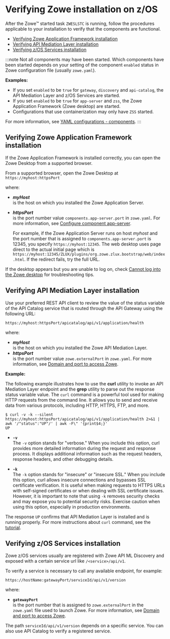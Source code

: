 # Verifying Zowe installation on z/OS

After the Zowe&trade; started task `ZWESLSTC` is running, follow the procedures applicable to your installation to verify that the components are functional. 

- [Verifying Zowe Application Framework installation](#verifying-zowe-application-framework-installation)
- [Verifying API Mediation Layer installation](#verifying-api-mediation-layer-installation)
- [Verifying z/OS Services installation](#verifying-zos-services-installation)

:::note
Not all components may have been started. Which components have been started depends on your setting of the component `enabled` status in Zowe configuration file (usually `zowe.yaml`). 

**Examples:**
* If you set `enabled` to be `true` for `gateway`, `discovery` and `api-catalog`, the API Mediation Layer and z/OS Services are started.
* If you set `enabled` to be `true` for `app-server` and `zss`, the Zowe Application Framework (Zowe desktop) are started.
* Configurations that use containerization may only have `ZSS` started.

For more information, see [YAML configurations - components](../appendix/zowe-yaml-configuration#yaml-configurations---components).
:::

## Verifying Zowe Application Framework installation

If the Zowe Application Framework is installed correctly, you can open the Zowe Desktop from a supported browser.

From a supported browser, open the Zowe Desktop at `https://myhost:httpsPort`

where:

- **_myHost_**  
is the host on which you installed the Zowe Application Server.
- **_httpsPort_**  
is the port number value `components.app-server.port` in `zowe.yaml`. For more information, see [Configure component app-server](../appendix/zowe-yaml-configuration#configure-component-app-server).

  For example, if the Zowe Application Server runs on host _myhost_ and the port number that is assigned to `components.app-server.port` is 12345, you specify `https://myhost:12345`.  The web desktop uses page direct to the actual initial page which is `https://myhost:12345/ZLUX/plugins/org.zowe.zlux.bootstrap/web/index.html`. If the redirect fails, try the full URL.  

If the desktop appears but you are unable to log on, check [Cannot log into the Zowe desktop](../troubleshoot/app-framework/app-troubleshoot.md#cannot-log-in-to-the-zowe-desktop) for troubleshooting tips.


## Verifying API Mediation Layer installation

Use your preferred REST API client to review the value of the status variable of the API Catalog service that is routed through the API Gateway using the following URL:

```
https://myhost:httpsPort/apicatalog/api/v1/application/health
```

where: 

- **_myHost_**  
is the host on which you installed the Zowe API Mediation Layer.
- **_httpsPort_**  
is the port number value `zowe.externalPort` in `zowe.yaml`. For more information, see [Domain and port to access Zowe](../appendix/zowe-yaml-configuration#domain-and-port-to-access-zowe).

**Example:**

The following example illustrates how to use the **curl** utility to invoke an API Mediation Layer endpoint and the **grep** utility to parse out the response status variable value. The `curl` command is a powerful tool used for making HTTP requests from the command line. It allows you to send and receive data from various protocols, including HTTP, HTTPS, FTP, and more. 

```
$ curl -v -k --silent https://myhost:httpsPort/apicatalog/api/v1/application/health 2>&1 | awk '/"status":"UP"/' | awk -F\" '{print$4;}'
UP
```

-  **`-v`**  
The `-v` option stands for "verbose." When you include this option, curl provides more detailed information during the request and response process. It displays additional information such as the request headers, response headers, and other debugging details.

- **`-k`**  
The `-k` option stands for "insecure" or "insecure SSL." When you include this option, curl allows insecure connections and bypasses SSL certificate verification. It is useful when making requests to HTTPS URLs with self-signed certificates or when dealing with SSL certificate issues. However, it is important to note that using `-k` removes security checks and may expose you to potential security risks. Exercise caution when using this option, especially in production environments.

The response `UP` confirms that API Mediation Layer is installed and is running properly. For more instructions about `curl` command, see the [tutorial](https://curl.se/docs/manual.html).

## Verifying z/OS Services installation

Zowe z/OS services usually are registered with Zowe API ML Discovery and exposed with a certain service url like `/<service>/api/v1`.

To verify a service is necessary to call any available endpoint, for example:

```
https://hostName:gatewayPort/serviceId/api/v1/version
```

where: 

* **`gatewayPort`**  
is the port number that is assigned to `zowe.externalPort` in the `zowe.yaml` file used to launch Zowe. For more information, see [Domain and port to access Zowe](../appendix/zowe-yaml-configuration#domain-and-port-to-access-zowe).

The path `serviceId/api/v1/version` depends on a specific service. You can also use API Catalog to verify a registered service.
